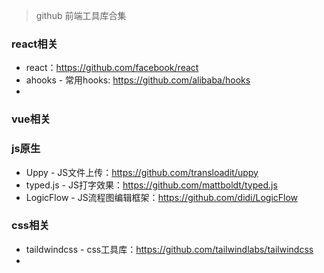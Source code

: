 > github 前端工具库合集

### react相关
- react：https://github.com/facebook/react
- ahooks - 常用hooks: https://github.com/alibaba/hooks
- 


### vue相关


### js原生
- Uppy - JS文件上传：https://github.com/transloadit/uppy
- typed.js - JS打字效果：https://github.com/mattboldt/typed.js
- LogicFlow - JS流程图编辑框架：https://github.com/didi/LogicFlow



### css相关
- taildwindcss - css工具库：https://github.com/tailwindlabs/tailwindcss
- 